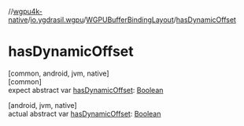 //[wgpu4k-native](../../../index.md)/[io.ygdrasil.wgpu](../index.md)/[WGPUBufferBindingLayout](index.md)/[hasDynamicOffset](has-dynamic-offset.md)

# hasDynamicOffset

[common, android, jvm, native]\
[common]\
expect abstract var [hasDynamicOffset](has-dynamic-offset.md): [Boolean](https://kotlinlang.org/api/core/kotlin-stdlib/kotlin/-boolean/index.html)

[android, jvm, native]\
actual abstract var [hasDynamicOffset](has-dynamic-offset.md): [Boolean](https://kotlinlang.org/api/core/kotlin-stdlib/kotlin/-boolean/index.html)